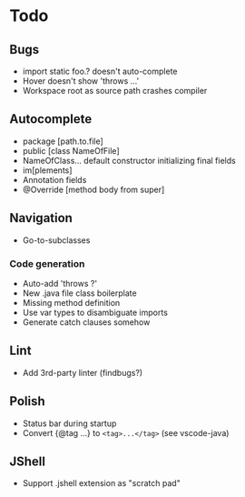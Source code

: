 # Todo

## Bugs
- import static foo.? doesn't auto-complete
- Hover doesn't show 'throws ...'
- Workspace root as source path crashes compiler

## Autocomplete
- package [path.to.file]
- public [class NameOfFile]
- NameOfClass... default constructor initializing final fields
- im[plements]
- Annotation fields
- @Override [method body from super]

## Navigation
- Go-to-subclasses

### Code generation
- Auto-add 'throws ?'
- New .java file class boilerplate
- Missing method definition
- Use var types to disambiguate imports
- Generate catch clauses somehow

## Lint
- Add 3rd-party linter (findbugs?)

## Polish
- Status bar during startup
- Convert {@tag ...} to `<tag>...</tag>` (see vscode-java)

## JShell
- Support .jshell extension as "scratch pad"
